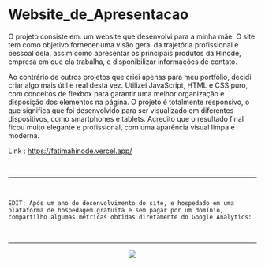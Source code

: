 # Website_de_Apresentacao

O projeto consiste em: um website que desenvolvi para a minha mãe. O site tem como objetivo fornecer uma visão geral da trajetória profissional e pessoal dela, assim como apresentar os principais produtos da Hinode, empresa em que ela trabalha, e disponibilizar informações de contato. 

Ao contrário de outros projetos que criei apenas para meu portfólio, decidi criar algo mais útil e real desta vez. Utilizei JavaScript, HTML e CSS puro, com conceitos de flexbox para garantir uma melhor organização e disposição dos elementos na página. O projeto é totalmente responsivo, o que significa que foi desenvolvido para ser visualizado em diferentes dispositivos, como smartphones e tablets. Acredito que o resultado final ficou muito elegante e profissional, com uma aparência visual limpa e moderna.


Link : <https://fatimahinode.vercel.app/> 

<br>

---

<br>

`EDIT: Após um ano do desenvolvimento do site, e hospedado em uma plataforma de hospedagem gratuita e sem pagar por um domínio, compartilho algumas métricas obtidas diretamente do Google Analytics: `

<br>

---

<p align="center">
  <img src="Google-Analytics-P%C3%A1gina-inicial.png" />
</p>
